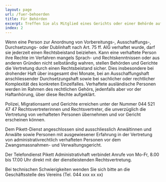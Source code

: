 ```yaml
---
layout: page
url: /fuer-behoerden
title: Für Behörden
excerpt: Treffen Sie als Mitglied eines Gerichts oder einer Behörde auf eine administrativrechtlich verhaftete Person ohne Rechtsvertretung, so erreichen Sie über das Pikett-Telefon qualifizierte Rechtsvertreter:innen, die unverzüglich die Vertretung übernehmen und zu Verhandlungen erscheinen können.
index: 2
---
```



Wenn eine Person zur Anordnung von Vorbereitungs-, Ausschaffungs-, Durchsetzungs- oder Dublinhaft nach Art. 75 ff. AIG verhaftet wurde, darf sie jederzeit einen Rechtsbeistand beiziehen. Kann eine verhaftete Person ihre Rechte im Verfahren mangels Sprach- und Rechtskenntnissen oder aus anderen Gründen nicht selbständig wahren, stellen Behörden und Gerichte die Vertretung durch einen Rechtsbeistand sicher. Dies insbesondere bei drohender Haft über insgesamt drei Monate, bei an Ausschaffungshaft anschliessender Durchsetzungshaft sowie bei sachlicher oder rechtlicher Komplexität des konkreten Einzelfalles. Verhaftete ausländische Personen werden im Rahmen des rechtlichen Gehörs, jedenfalls aber vor der Haftanhörung, über diese Rechte aufgeklärt.

Polizei, Migrationsamt und Gerichte erreichen unter der Nummer 044 521 47 47 Rechtsvertreterinnen und Rechtsvertreter, die unverzüglich die Vertretung von verhafteten Personen übernehmen und vor Gericht erscheinen können.

Dem Pikett-Dienst angeschlossen sind ausschliesslich Anwältinnen und Anwälte sowie Personen mit ausgewiesener Erfahrung in der Vertretung von administrativrechtlich verhafteten Personen vor dem Zwangsmassnahmen- und Verwaltungsgericht.

Der Telefondienst Pikett Administrativhaft verbindet Anrufe von Mo-Fr, 8.00 bis 17.00 Uhr direkt mit der dienstleistenden Rechtsvertretung.

Bei technischen Schwierigkeiten wenden Sie sich bitte an die Geschäftsstelle des Vereins (Tel. 044 xxx xx xx)